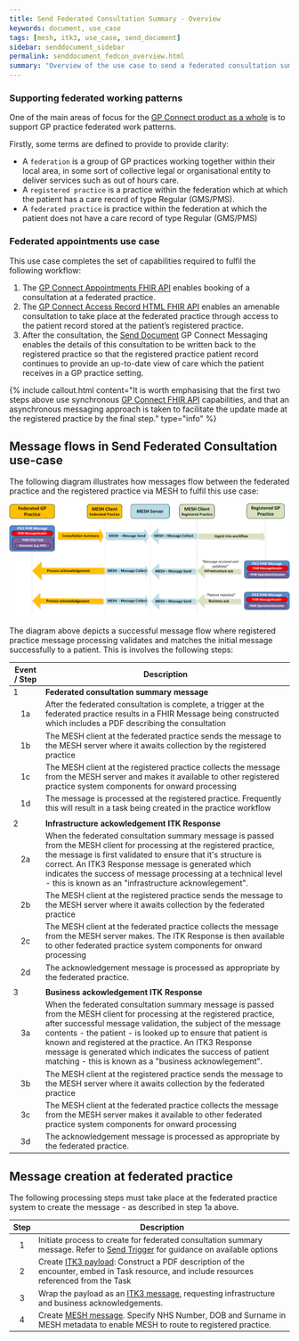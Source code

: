 ```yaml
---
title: Send Federated Consultation Summary - Overview
keywords: document, use_case
tags: [mesh, itk3, use_case, send_document]
sidebar: senddocument_sidebar
permalink: senddocument_fedcon_overview.html
summary: "Overview of the use case to send a federated consultation summary to the registered practice of a patient."
---
```


### Supporting federated working patterns ###

One of the main areas of focus for the [GP Connect product as a whole](index.html)  is to support GP practice federated work patterns. 

Firstly, some terms are defined to provide to provide clarity:

- A `federation` is a group of GP practices working together within their local area, in some sort of collective legal or organisational entity to deliver services such as out of hours care. 
- A `registered practice` is a practice within the federation which at which the patient has a care record of type Regular (GMS/PMS). 
- A `federated practice` is practice within the federation at which the patient does not have a care record of type Regular (GMS/PMS) 
 
### Federated appointments use case ###

This use case completes the set of capabilities required to fulfil the following workflow:

1.	The [GP Connect Appointments FHIR API](https://nhsconnect.github.io/gpconnect/appointments.html) enables booking of a consultation at a federated practice.
2.	The [GP Connect Access Record HTML FHIR API](https://developer.nhs.uk/apis/gpconnect-0-5-0/accessrecord.html) enables an amenable consultation to take place at the federated practice through access to the patient record stored at the patient’s registered practice.
3.	After the consultation, the [Send Document](senddocument.html) GP Connect Messaging enables the details of this consultation to be written back to the registered practice so that the registered practice patient record continues to provide an up-to-date view of care which the patient receives in a GP practice setting.

{% include callout.html content="It is worth emphasising that the first two steps above use synchronous [GP Connect FHIR API](https://nhsconnect.github.io/gpconnect/) capabilities, and that an asynchronous messaging approach is taken to facilitate the update made at the registered practice by the final step." type="info" %}


## Message flows in Send Federated Consultation use-case ##

The following diagram illustrates how messages flow between the federated practice and the registered practice via MESH to fulfil this use case:

![Federated Consultation Sequence Diagram](images/senddocument/federated_consultation_sequence.png) 

The diagram above depicts a successful message flow where registered practice message processing validates and matches the initial message successfully to a patient. This is involves the following steps:

| Event / Step | Description |
|------|-------------|
| 1    | **Federated consultation summary message** |
| <center>1a</center>   | After the federated consultation is complete, a trigger at the federated practice results in a FHIR Message being constructed which includes a PDF describing the consultation  |
| <center>1b</center>   | The MESH client at the federated practice sends the message to the MESH server where it awaits collection by the registered practice |
| <center>1c</center>   | The MESH client at the registered practice collects the message from the MESH server and makes it available to other registered practice system components for onward processing |
| <center>1d</center>   | The message is processed at the registered practice. Frequently this will result in a task being created in the practice workflow |
|      |      |
| 2    | **Infrastructure ackowledgement ITK Response** |
| <center>2a</center>   | When the federated consultation summary message is passed from the MESH client for processing at the registered practice, the message is first validated to ensure that it's structure is correct. An ITK3 Response message is generated which indicates the success of message processing at a technical level - this is known as an "infrastructure acknowlegement".  |
|  <center>2b</center>    | The MESH client at the registered practice sends the message to the MESH server where it awaits collection by the federated practice |
|  <center>2c</center>    | The MESH client at the federated practice collects the message from the MESH server  makes. The ITK Response is then available to other federated practice system components for onward processing |
|  <center>2d</center>    | The acknowledgement message is processed as appropriate by the federated practice.  |
|      |      |
| 3    | **Business ackowledgement ITK Response** |
|  <center>3a</center>   | When the federated consultation summary message is passed from the MESH client for processing at the registered practice, after successful message validation, the subject of the message contents - the patient - is looked up to ensure that patient is known and registered at the practice. An ITK3 Response message is generated which indicates the success of patient matching - this is known as a "business acknowlegement".  |
| <center>3b</center>    | The MESH client at the registered practice sends the message to the MESH server where it awaits collection by the federated practice |
| <center>3c</center>    | The MESH client at the federated practice collects the message from the MESH server  makes it available to other federated practice system components for onward processing |
| <center>3d</center>    | The acknowledgement message is processed as appropriate by the federated practice.  |

 
## Message creation at federated practice ##

The following processing steps must take place at the federated practice system to create the message - as described in step 1a above.

| Step | Description |
|------|-------------|
| <center>1</center>   | Initiate process to create for federated consultation summary message. Refer to [Send Trigger](senddocument_fedcon_trigger.html) for guidance on available options |	
| <center>2</center>   | Create [ITK3 payload](senddocument_fedcon_payload.html): Construct a PDF description of the encounter, embed in Task resource, and include resources referenced from the Task |
| <center>3</center>   | Wrap the payload as an [ITK3 message](senddocument_fedcon_itk3.html), requesting infrastructure and business acknowledgements. |
| <center>4</center>   | Create [MESH message](senddocument_fedcon_mesh.html). Specify NHS Number, DOB and Surname in MESH metadata to enable MESH to route to registered practice. |
